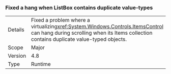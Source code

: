 ### Fixed a hang when ListBox contains duplicate value-types

|   |   |
|---|---|
|Details|Fixed a problem where a virtualizing<xref:System.Windows.Controls.ItemsControl> can hang during scrolling when its Items collection contains duplicate value-typed objects.|
|Scope|Major|
|Version|4.8|
|Type|Runtime|
